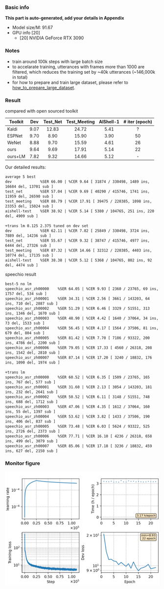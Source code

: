 ### Basic info

**This part is auto-generated, add your details in Appendix**

* Model size/M: 91.67
* GPU info \[20\]
  * \[20\] NVIDIA GeForce RTX 3090

### Notes

- train around 100k steps with large batch size
- to accelarate training, utterances with frames more than 1000 are filtered, which reduces the training set by \~40k utterances (\~146,000k in total)
- for how to prepare and train large dataset, please refer to [how_to_prepare_large_dataset](../../docs/how_to_prepare_large_dataset_ch.md).

### Result

compared with open sourced toolkit

| Toolkit | Dev  | Test\_Net | Test\_Meeting | AIShell-1 | # iter (epoch) |
|---------|------|:---------:|:-------------:|:---------:|:--------------:|
| Kaldi   | 9.07 |   12.83   |     24.72     |    5.41   |        ?       |
| ESPNet  | 9.70 |    8.90   |     15.90     |    3.90   |       50       |
| WeNet   | 8.88 |    9.70   |     15.59     |    4.61   |       26       |
| ours    | 9.64 |    9.69   |     17.91     |    5.14   |       22       |
| ours+LM | 7.82 |    9.32   |     14.66     |    5.12   |        -       |


Our detailed results:
```
average 5 best
dev             %SER 66.00 | %CER 9.64 [ 31874 / 330498, 1489 ins, 16684 del, 13701 sub ]
test_net        %SER 57.04 | %CER 9.69 [ 40290 / 415746, 1741 ins, 11959 del, 26590 sub ]
test_meeting    %SER 88.79 | %CER 17.91 [ 39475 / 220385, 1098 ins, 23353 del, 15024 sub ]
aishell-test    %SER 38.92 | %CER 5.14 [ 5380 / 104765, 251 ins, 220 del, 4909 sub ]

+trans lm 0.125 2.375 tuned on dev set
dev             %SER 62.11 | %CER 7.82 [ 25849 / 330498, 3724 ins, 7889 del, 14236 sub ]
test_net        %SER 55.67 | %CER 9.32 [ 38747 / 415746, 4977 ins, 6444 del, 27326 sub ]
test_meeting    %SER 87.32 | %CER 14.66 [ 32312 / 220385, 4403 ins, 10774 del, 17135 sub ]
aishell-test    %SER 38.38 | %CER 5.12 [ 5368 / 104765, 802 ins, 92 del, 4474 sub ]
```

speechio result
```
best-5 no lm
speechio_asr_zh00000    %SER 64.05 | %CER 9.93 [ 2360 / 23765, 69 ins, 1757 del, 534 sub ]
speechio_asr_zh00001    %SER 34.31 | %CER 2.56 [ 3661 / 143203, 64 ins, 710 del, 2887 sub ]
speechio_asr_zh00002    %SER 51.29 | %CER 6.46 [ 3329 / 51551, 313 ins, 1346 del, 1670 sub ]
speechio_asr_zh00003    %SER 48.90 | %CER 4.42 [ 1640 / 37064, 34 ins, 73 del, 1533 sub ]
speechio_asr_zh00004    %SER 56.45 | %CER 4.17 [ 1564 / 37506, 81 ins, 679 del, 804 sub ]
speechio_asr_zh00005    %SER 81.42 | %CER 7.70 [ 7186 / 93322, 200 ins, 4786 del, 2200 sub ]
speechio_asr_zh00006    %SER 79.05 | %CER 17.33 [ 4560 / 26318, 208 ins, 1542 del, 2810 sub ]
speechio_asr_zh00007    %SER 87.14 | %CER 17.20 [ 3240 / 18832, 176 ins, 1090 del, 1974 sub ]

+trans lm
speechio_asr_zh00000    %SER 60.52 | %CER 6.35 [ 1509 / 23765, 165 ins, 767 del, 577 sub ]
speechio_asr_zh00001    %SER 31.60 | %CER 2.13 [ 3054 / 143203, 181 ins, 232 del, 2641 sub ]
speechio_asr_zh00002    %SER 50.52 | %CER 6.11 [ 3148 / 51551, 748 ins, 688 del, 1712 sub ]
speechio_asr_zh00003    %SER 47.06 | %CER 4.35 [ 1612 / 37064, 160 ins, 55 del, 1397 sub ]
speechio_asr_zh00004    %SER 53.62 | %CER 3.82 [ 1433 / 37506, 190 ins, 406 del, 837 sub ]
speechio_asr_zh00005    %SER 73.48 | %CER 6.03 [ 5624 / 93322, 525 ins, 2726 del, 2373 sub ]
speechio_asr_zh00006    %SER 77.71 | %CER 16.10 [ 4236 / 26318, 658 ins, 499 del, 3079 sub ]
speechio_asr_zh00007    %SER 85.06 | %CER 17.18 [ 3236 / 18832, 459 ins, 627 del, 2150 sub ]
```

### Monitor figure
![monitor](./monitor.png)
